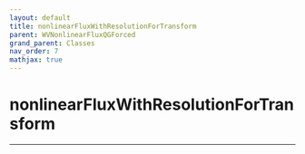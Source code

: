 ```yaml
---
layout: default
title: nonlinearFluxWithResolutionForTransform
parent: WVNonlinearFluxQGForced
grand_parent: Classes
nav_order: 7
mathjax: true
---
```


#  nonlinearFluxWithResolutionForTransform




---

